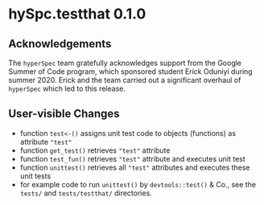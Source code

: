 # hySpc.testthat 0.1.0

## Acknowledgements
The `hyperSpec` team gratefully acknowledges support from the Google Summer of Code program, which sponsored student Erick Oduniyi during summer 2020.
Erick and the team carried out a significant overhaul of `hyperSpec` which led to this release.

## User-visible Changes

- function `test<-()` assigns unit test code to objects (functions) as attribute `"test"`
- function `get_test()` retrieves `"test"` attribute
- function `test_fun()` retrieves `"test"` attribute and executes unit test
- function `unittest()` retrieves all `"test"` attributes and executes these unit tests
- for example code to run `unittest()` by `devtools::test()` & Co., see the `tests/` and `tests/testthat/` directories.
 